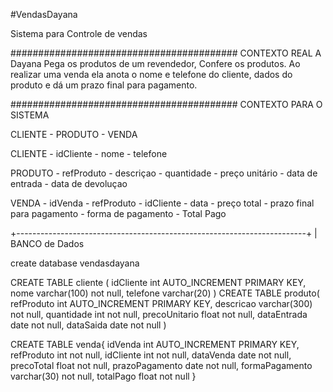 #VendasDayana

Sistema para Controle de vendas 

#########################################
CONTEXTO REAL
A Dayana Pega os produtos de um revendedor,
Confere os produtos.
Ao realizar uma venda ela anota o nome e telefone do cliente, dados do produto e dá um prazo final para pagamento.

#########################################
CONTEXTO PARA O SISTEMA

CLIENTE - PRODUTO - VENDA

CLIENTE
    - idCliente
    - nome
    - telefone

PRODUTO
    - refProduto
    - descriçao
    - quantidade
    - preço unitário
    - data de entrada
    - data de devoluçao

VENDA
    - idVenda
    - refProduto
    - idCliente
    - data
    - preço total
    - prazo final para pagamento
    - forma de pagamento 
    - Total Pago


+------------------------------------------------------------------------+
| BANCO de Dados

create database vendasdayana

CREATE TABLE cliente (
    idCliente int AUTO_INCREMENT PRIMARY KEY,
    nome varchar(100) not null,
    telefone varchar(20)
)
CREATE TABLE produto(
    refProduto int AUTO_INCREMENT PRIMARY KEY,
    descricao varchar(300) not null,
    quantidade int not null,
    precoUnitario float not null,
    dataEntrada date not null,
    dataSaida date not null
)

CREATE TABLE venda{
    idVenda int AUTO_INCREMENT PRIMARY KEY,
    refProduto int not null,
    idCliente int not null,
    dataVenda date not null,
    precoTotal float not null,
    prazoPagamento date not null,
    formaPagamento varchar(30) not null,
    totalPago float not null
}